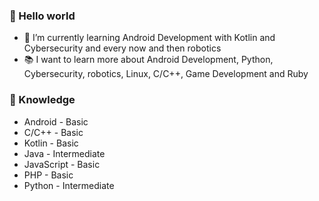 ### 👋 Hello world

- 🌱 I’m currently learning Android Development with Kotlin and Cybersecurity and every now and then robotics
- 📚 I want to learn more about Android Development, Python, Cybersecurity, robotics, Linux, C/C++, Game Development and Ruby

### 🧠 Knowledge

- Android - Basic
- C/C++ - Basic
- Kotlin - Basic
- Java - Intermediate
- JavaScript - Basic
- PHP - Basic
- Python - Intermediate

<!--
**ComBeat/ComBeat** is a ✨ _special_ ✨ repository because its `README.md` (this file) appears on your GitHub profile.

Here are some ideas to get you started:

- 🔭 I’m currently working on ...
- 🌱 I’m currently learning ...
- 👯 I’m looking to collaborate on ...
- 🤔 I’m looking for help with ...
- 💬 Ask me about ...
- 📫 How to reach me: ...
- 😄 Pronouns: ...
- ⚡ Fun fact: ...
-->
